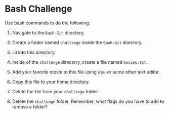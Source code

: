 # Bash Challenge

Use bash commands to do the following:

1. Navigate to the `Bash-Git` directory.

2. Create a folder named `challenge` inside the `Bash-Git` directory.

3. `cd` into this directory.

4. Inside of the `challenge` directory, create a file named `movies.txt`.

5. Add your favorite movie to this file using `vim`, or some other text editor.

6. Copy this file to your home directory.

7. Delete the file from your `challenge` folder.

8. Delete the `challenge` folder. Remember, what flags do you have to add to
   remove a folder?

